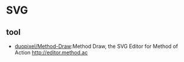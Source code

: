 # SVG

## tool

* [duopixel/Method-Draw](https://github.com/duopixel/Method-Draw):Method Draw, the SVG Editor for Method of Action http://editor.method.ac
